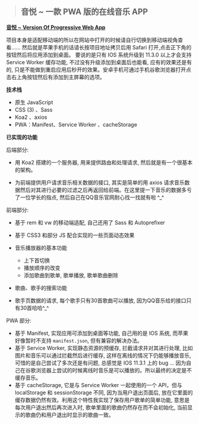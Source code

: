 > ## 音悦 ~ 一款 PWA 版的在线音乐 APP

**[音悦 ~ Version Of Progressive Web App](https://cosmos-alien.com:443)**

项目本身是适配移动端的所以在网站中打开的时候请自行切换到移动端视角查看...... 然后就是苹果手机的话请长按项目地址拷贝后用 Safari 打开,点击正下角的按钮然后将应用添加到桌面。 要说的是只有 IOS 系统升级到 11.3.0 以上才会支持 Service Worker 缓存功能, 不过没有升级添加到桌面后也能看, 应有的效果还是有的, 只是不能做到重启应用后秒开的效果。安卓手机可通过手机谷歌浏览器打开点击右上角按钮然后有添加到主屏幕的选项。

**技术栈**

* 原生 JavaScript
* CSS (3) 、Sass
* Koa2 、axios
* PWA：Manifest、Service Worker 、cacheStorage

**已实现的功能**

后端部分: 

* 用 Koa2 搭建的一个服务器, 用来提供路由和处理请求, 然后就是有一个很基本的架构。

* 为前端提供用户请求音乐相关数据的接口, 其实是简单的用 axios 请求音乐数据然后对其进行必要的过滤之后再返回给前端。在这里提一下音乐的数据多亏了一位学长的指点, 然后自己在QQ音乐官网耐心找一找就有啦 ^_^

前端部分: 

* 基于 rem 和 vw 的移动端适配, 自己还用了 Sass 和 Autoprefixer

* 基于 CSS3 和部分 JS 配合实现的一些页面动态效果
* 音乐播放器的基本功能
  * 上下首切换
  * 播放顺序的改变
  * 添加歌曲到歌单, 歌单播放, 歌单歌曲删除
* 歌曲、歌手的搜索功能
* 歌手页数据的请求, 每个歌手只有30首歌曲可以播放, 因为QQ音乐给的接口只有30首哈哈^_^

PWA 部分: 

* 基于 Manifest, 实现应用可添加到桌面等功能, 自己用的是 IOS 系统, 而苹果好像暂时不支持 `manifest.json`, 但有兼容的解决办法。
* 基于 Service Worker, 实现静态资源的预缓存, 拦截请求并对其进行处理, 比如图片和音乐可以通过拦截然后进行缓存, 这样在离线的情况下仍能够播放音乐, 可惜的是自己尝试了多次还是有问题, 总感觉是 IOS 11.3.1 上的 bug ... 因为自己在谷歌浏览器上尝试的时候离线时音乐是可以播放的。所以最终的决定是不缓存音乐。
* 基于 cacheStorage, 它是与 Service Worker 一起使用的一个 API，但与 localStorage 和 sessionStorage 不同, 因为当用户退出页面后, 放在它里面的缓存数据仍然有效。利用这个特性我实现了保存用户歌单的简单功能, 意思是每次用户退出然后再次进入时, 歌单里面的歌曲仍然存在而不会初始化, 当前显示的歌曲仍和用户退出时显示的歌曲一致。

